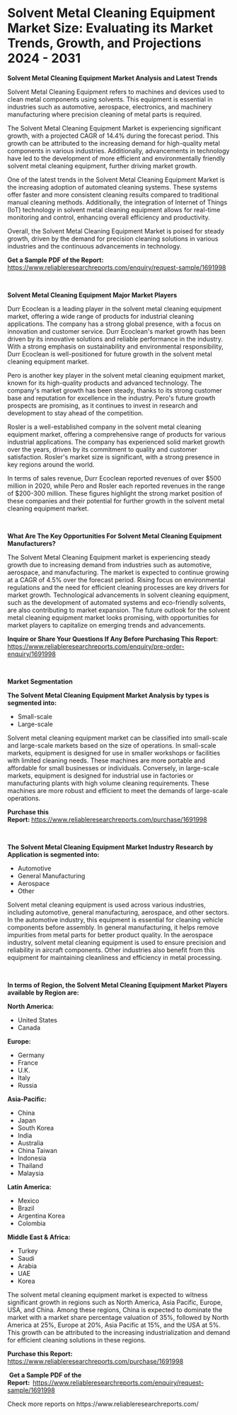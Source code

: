 <p><h1>Solvent Metal Cleaning Equipment Market Size: Evaluating its Market Trends, Growth, and Projections 2024 - 2031</h1></p><p><strong>Solvent Metal Cleaning Equipment Market Analysis and Latest Trends</strong></p>
<p><p>Solvent Metal Cleaning Equipment refers to machines and devices used to clean metal components using solvents. This equipment is essential in industries such as automotive, aerospace, electronics, and machinery manufacturing where precision cleaning of metal parts is required.</p><p>The Solvent Metal Cleaning Equipment Market is experiencing significant growth, with a projected CAGR of 14.4% during the forecast period. This growth can be attributed to the increasing demand for high-quality metal components in various industries. Additionally, advancements in technology have led to the development of more efficient and environmentally friendly solvent metal cleaning equipment, further driving market growth.</p><p>One of the latest trends in the Solvent Metal Cleaning Equipment Market is the increasing adoption of automated cleaning systems. These systems offer faster and more consistent cleaning results compared to traditional manual cleaning methods. Additionally, the integration of Internet of Things (IoT) technology in solvent metal cleaning equipment allows for real-time monitoring and control, enhancing overall efficiency and productivity.</p><p>Overall, the Solvent Metal Cleaning Equipment Market is poised for steady growth, driven by the demand for precision cleaning solutions in various industries and the continuous advancements in technology.</p></p>
<p><strong>Get a Sample PDF of the Report:&nbsp;</strong> <a href="https://www.reliableresearchreports.com/enquiry/request-sample/1691998">https://www.reliableresearchreports.com/enquiry/request-sample/1691998</a></p>
<p>&nbsp;</p>
<p><strong>Solvent Metal Cleaning Equipment Major Market Players</strong></p>
<p><p>Durr Ecoclean is a leading player in the solvent metal cleaning equipment market, offering a wide range of products for industrial cleaning applications. The company has a strong global presence, with a focus on innovation and customer service. Durr Ecoclean's market growth has been driven by its innovative solutions and reliable performance in the industry. With a strong emphasis on sustainability and environmental responsibility, Durr Ecoclean is well-positioned for future growth in the solvent metal cleaning equipment market.</p><p>Pero is another key player in the solvent metal cleaning equipment market, known for its high-quality products and advanced technology. The company's market growth has been steady, thanks to its strong customer base and reputation for excellence in the industry. Pero's future growth prospects are promising, as it continues to invest in research and development to stay ahead of the competition.</p><p>Rosler is a well-established company in the solvent metal cleaning equipment market, offering a comprehensive range of products for various industrial applications. The company has experienced solid market growth over the years, driven by its commitment to quality and customer satisfaction. Rosler's market size is significant, with a strong presence in key regions around the world.</p><p>In terms of sales revenue, Durr Ecoclean reported revenues of over $500 million in 2020, while Pero and Rosler each reported revenues in the range of $200-300 million. These figures highlight the strong market position of these companies and their potential for further growth in the solvent metal cleaning equipment market.</p></p>
<p>&nbsp;</p>
<p><strong>What Are The Key Opportunities For Solvent Metal Cleaning Equipment Manufacturers?</strong></p>
<p><p>The Solvent Metal Cleaning Equipment market is experiencing steady growth due to increasing demand from industries such as automotive, aerospace, and manufacturing. The market is expected to continue growing at a CAGR of 4.5% over the forecast period. Rising focus on environmental regulations and the need for efficient cleaning processes are key drivers for market growth. Technological advancements in solvent cleaning equipment, such as the development of automated systems and eco-friendly solvents, are also contributing to market expansion. The future outlook for the solvent metal cleaning equipment market looks promising, with opportunities for market players to capitalize on emerging trends and advancements.</p></p>
<p><strong>Inquire or Share Your Questions If Any Before Purchasing This Report:</strong> <a href="https://www.reliableresearchreports.com/enquiry/pre-order-enquiry/1691998">https://www.reliableresearchreports.com/enquiry/pre-order-enquiry/1691998</a></p>
<p>&nbsp;</p>
<p><strong>Market Segmentation</strong></p>
<p><strong>The Solvent Metal Cleaning Equipment Market Analysis by types is segmented into:</strong></p>
<p><ul><li>Small-scale</li><li>Large-scale</li></ul></p>
<p><p>Solvent metal cleaning equipment market can be classified into small-scale and large-scale markets based on the size of operations. In small-scale markets, equipment is designed for use in smaller workshops or facilities with limited cleaning needs. These machines are more portable and affordable for small businesses or individuals. Conversely, in large-scale markets, equipment is designed for industrial use in factories or manufacturing plants with high volume cleaning requirements. These machines are more robust and efficient to meet the demands of large-scale operations.</p></p>
<p><strong>Purchase this Report:&nbsp;</strong><a href="https://www.reliableresearchreports.com/purchase/1691998">https://www.reliableresearchreports.com/purchase/1691998</a></p>
<p>&nbsp;</p>
<p><strong>The Solvent Metal Cleaning Equipment Market Industry Research by Application is segmented into:</strong></p>
<p><ul><li>Automotive</li><li>General Manufacturing</li><li>Aerospace</li><li>Other</li></ul></p>
<p><p>Solvent metal cleaning equipment is used across various industries, including automotive, general manufacturing, aerospace, and other sectors. In the automotive industry, this equipment is essential for cleaning vehicle components before assembly. In general manufacturing, it helps remove impurities from metal parts for better product quality. In the aerospace industry, solvent metal cleaning equipment is used to ensure precision and reliability in aircraft components. Other industries also benefit from this equipment for maintaining cleanliness and efficiency in metal processing.</p></p>
<p>&nbsp;</p>
<p><strong>In terms of Region, the Solvent Metal Cleaning Equipment Market Players available by Region are:</strong></p>
<p>
    <p> <strong> North America: </strong>
        <ul>
            <li>United States</li>
            <li>Canada</li>
        </ul>
        </p> 
    <p> <strong> Europe: </strong>
        <ul>
            <li>Germany</li>
            <li>France</li>
            <li>U.K.</li>
            <li>Italy</li>
            <li>Russia</li>
        </ul>
        </p> 
    <p> <strong> Asia-Pacific: </strong>
        <ul>
            <li>China</li>
            <li>Japan</li>
            <li>South Korea</li>
            <li>India</li>
            <li>Australia</li>
            <li>China Taiwan</li>
            <li>Indonesia</li>
            <li>Thailand</li>
            <li>Malaysia</li>
        </ul>
        </p> 
    <p> <strong> Latin America: </strong>
        <ul>
            <li>Mexico</li>
            <li>Brazil</li>
            <li>Argentina Korea</li>
            <li>Colombia</li>
        </ul>
        </p> 
    <p> <strong> Middle East & Africa: </strong>
        <ul>
            <li>Turkey</li>
            <li>Saudi</li>
            <li>Arabia</li>
            <li>UAE</li>
            <li>Korea</li>
        </ul>
    </p>
    </p>
<p><p>The solvent metal cleaning equipment market is expected to witness significant growth in regions such as North America, Asia Pacific, Europe, USA, and China. Among these regions, China is expected to dominate the market with a market share percentage valuation of 35%, followed by North America at 25%, Europe at 20%, Asia Pacific at 15%, and the USA at 5%. This growth can be attributed to the increasing industrialization and demand for efficient cleaning solutions in these regions.</p></p>
<p><strong>Purchase this Report: </strong><a href="https://www.reliableresearchreports.com/purchase/1691998">https://www.reliableresearchreports.com/purchase/1691998</a></p>
<p>&nbsp;<strong>Get a Sample PDF of the Report:&nbsp;&nbsp;</strong><a href="https://www.reliableresearchreports.com/enquiry/request-sample/1691998">https://www.reliableresearchreports.com/enquiry/request-sample/1691998</a></p>
<p><strong></strong></p>
<p>Check more reports on https://www.reliableresearchreports.com/</p>